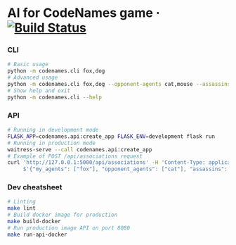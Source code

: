 # AI for CodeNames game &middot; [![Build Status](https://travis-ci.org/vladimir-tikhonov/codenames_ai.svg?branch=master)](https://travis-ci.org/vladimir-tikhonov/codenames_ai)

### CLI

```bash
# Basic usage
python -m codenames.cli fox,dog
# Advanced usage
python -m codenames.cli fox,dog --opponent-agents cat,mouse --assassins duck --bystanders cow,goat --lang en
# Show help and exit
python -m codenames.cli --help
```

### API
```bash
# Running in development mode
FLASK_APP=codenames.api:create_app FLASK_ENV=development flask run
# Running in production mode
waitress-serve --call codenames.api:create_app
# Example of POST /api/associations request
curl 'http://127.0.0.1:5000/api/associations' -H 'Content-Type: application/json' --data-binary \
     $'{"my_agents": ["fox"], "opponent_agents": ["cat"], "assassins": ["duck"], "bystanders": ["cow"], "lang": "en"}'
```

### Dev cheatsheet
```bash
# Linting
make lint
# Build docker image for production
make build-docker
# Run production image API on port 8080
make run-api-docker
```
